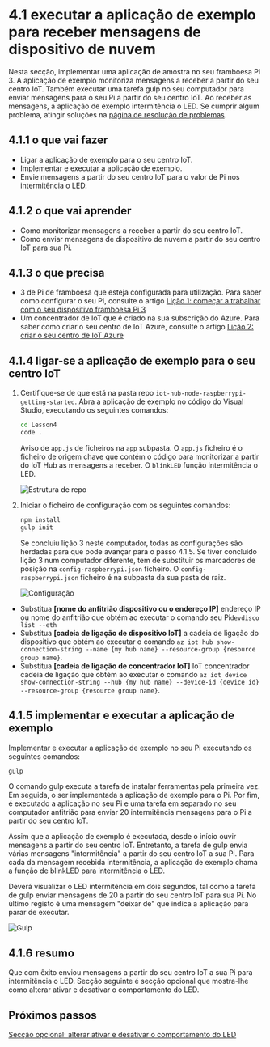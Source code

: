 <properties
 pageTitle="Executar a aplicação de exemplo para receber mensagens de dispositivo de nuvem | Microsoft Azure"
 description="A aplicação de exemplo na Lição 4 é executada no seu Pi e monitoriza as mensagens recebidas a partir do seu centro IoT. Uma nova tarefa gulp envia mensagens para o Pi a partir do seu centro IoT para intermitência o LED."
 services="iot-hub"
 documentationCenter=""
 authors="shizn"
 manager="timlt"
 tags=""
 keywords=""/>

<tags
 ms.service="iot-hub"
 ms.devlang="multiple"
 ms.topic="article"
 ms.tgt_pltfrm="na"
 ms.workload="na"
 ms.date="10/21/2016"
 ms.author="xshi"/>

# <a name="41-run-the-sample-application-to-receive-cloud-to-device-messages"></a>4.1 executar a aplicação de exemplo para receber mensagens de dispositivo de nuvem

Nesta secção, implementar uma aplicação de amostra no seu framboesa Pi 3. A aplicação de exemplo monitoriza mensagens a receber a partir do seu centro IoT. Também executar uma tarefa gulp no seu computador para enviar mensagens para o seu Pi a partir do seu centro IoT. Ao receber as mensagens, a aplicação de exemplo intermitência o LED. Se cumprir algum problema, atingir soluções na [página de resolução de problemas](iot-hub-raspberry-pi-kit-node-troubleshooting.md).

## <a name="411-what-you-will-do"></a>4.1.1 o que vai fazer

- Ligar a aplicação de exemplo para o seu centro IoT.
- Implementar e executar a aplicação de exemplo.
- Envie mensagens a partir do seu centro IoT para o valor de Pi nos intermitência o LED.

## <a name="412-what-you-will-learn"></a>4.1.2 o que vai aprender

- Como monitorizar mensagens a receber a partir do seu centro IoT.
- Como enviar mensagens de dispositivo de nuvem a partir do seu centro IoT para sua Pi. 

## <a name="413-what-do-you-need"></a>4.1.3 o que precisa

- 3 de Pi de framboesa que esteja configurada para utilização. Para saber como configurar o seu Pi, consulte o artigo [Lição 1: começar a trabalhar com o seu dispositivo framboesa Pi 3](iot-hub-raspberry-pi-kit-node-get-started.md)
- Um concentrador de IoT que é criado na sua subscrição do Azure. Para saber como criar o seu centro de IoT Azure, consulte o artigo [Lição 2: criar o seu centro de IoT Azure](iot-hub-raspberry-pi-kit-node-get-started.md)

## <a name="414-connect-the-sample-application-to-your-iot-hub"></a>4.1.4 ligar-se a aplicação de exemplo para o seu centro IoT

1. Certifique-se de que está na pasta repo `iot-hub-node-raspberrypi-getting-started`. Abra a aplicação de exemplo no código do Visual Studio, executando os seguintes comandos:

    ```bash
    cd Lesson4
    code .
    ```

    Aviso de `app.js` de ficheiros na `app` subpasta. O `app.js` ficheiro é o ficheiro de origem chave que contém o código para monitorizar a partir do IoT Hub as mensagens a receber. O `blinkLED` função intermitência o LED.

    ![Estrutura de repo](media/iot-hub-raspberry-pi-lessons/lesson4/repo_structure.png)

2. Iniciar o ficheiro de configuração com os seguintes comandos:

    ```bash
    npm install
    gulp init
    ```

    Se concluiu lição 3 neste computador, todas as configurações são herdadas para que pode avançar para o passo 4.1.5. Se tiver concluído lição 3 num computador diferente, tem de substituir os marcadores de posição na `config-raspberrypi.json` ficheiro. O `config-raspberrypi.json` ficheiro é na subpasta da sua pasta de raiz.

    ![Configuração](media/iot-hub-raspberry-pi-lessons/lesson4/config_raspberrypi.png)

- Substitua **[nome do anfitrião dispositivo ou o endereço IP]** endereço IP ou nome do anfitrião que obtém ao executar o comando seu Pi`devdisco list --eth`
- Substitua **[cadeia de ligação de dispositivo IoT]** a cadeia de ligação do dispositivo que obtém ao executar o comando `az iot hub show-connection-string --name {my hub name} --resource-group {resource group name}`.
- Substitua **[cadeia de ligação de concentrador IoT]** IoT concentrador cadeia de ligação que obtém ao executar o comando `az iot device show-connection-string --hub {my hub name} --device-id {device id} --resource-group {resource group name}`.

## <a name="415-deploy-and-run-the-sample-application"></a>4.1.5 implementar e executar a aplicação de exemplo

Implementar e executar a aplicação de exemplo no seu Pi executando os seguintes comandos:
  
```
gulp
```

O comando gulp executa a tarefa de instalar ferramentas pela primeira vez. Em seguida, o ser implementada a aplicação de exemplo para o Pi. Por fim, é executado a aplicação no seu Pi e uma tarefa em separado no seu computador anfitrião para enviar 20 intermitência mensagens para o Pi a partir do seu centro IoT.

Assim que a aplicação de exemplo é executada, desde o início ouvir mensagens a partir do seu centro IoT. Entretanto, a tarefa de gulp envia várias mensagens "intermitência" a partir do seu centro IoT a sua Pi. Para cada da mensagem recebida intermitência, a aplicação de exemplo chama a função de blinkLED para intermitência o LED.

Deverá visualizar o LED intermitência em dois segundos, tal como a tarefa de gulp enviar mensagens de 20 a partir do seu centro IoT para sua Pi. No último registo é uma mensagem "deixar de" que indica a aplicação para parar de executar.

![Gulp](media/iot-hub-raspberry-pi-lessons/lesson4/gulp_blink.png)

## <a name="416-summary"></a>4.1.6 resumo

Que com êxito enviou mensagens a partir do seu centro IoT a sua Pi para intermitência o LED. Secção seguinte é secção opcional que mostra-lhe como alterar ativar e desativar o comportamento do LED.

## <a name="next-steps"></a>Próximos passos

[Secção opcional: alterar ativar e desativar o comportamento do LED](iot-hub-raspberry-pi-kit-node-lesson4-change-led-behavior.md)
